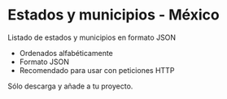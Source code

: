 # Estados y municipios - México
Listado de estados y municipios en formato JSON

- Ordenados alfabéticamente
- Formato JSON
- Recomendado para usar con peticiones HTTP

Sólo descarga y añade a tu proyecto.
